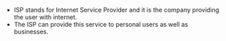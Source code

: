 - ISP stands for Internet Service Provider and it is the company providing the user with internet.
- The ISP can provide this service to personal users as well as businesses.
